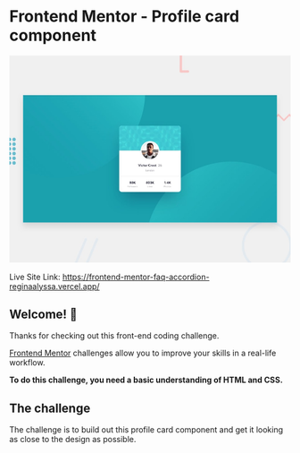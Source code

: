 # Frontend Mentor - Profile card component

![Design preview for the Profile card component coding challenge](./design/desktop-preview.jpg)


Live Site Link: https://frontend-mentor-faq-accordion-reginaalyssa.vercel.app/

## Welcome! 👋

Thanks for checking out this front-end coding challenge.

[Frontend Mentor](https://www.frontendmentor.io) challenges allow you to improve your skills in a real-life workflow.

**To do this challenge, you need a basic understanding of HTML and CSS.**

## The challenge

The challenge is to build out this profile card component and get it looking as close to the design as possible.

